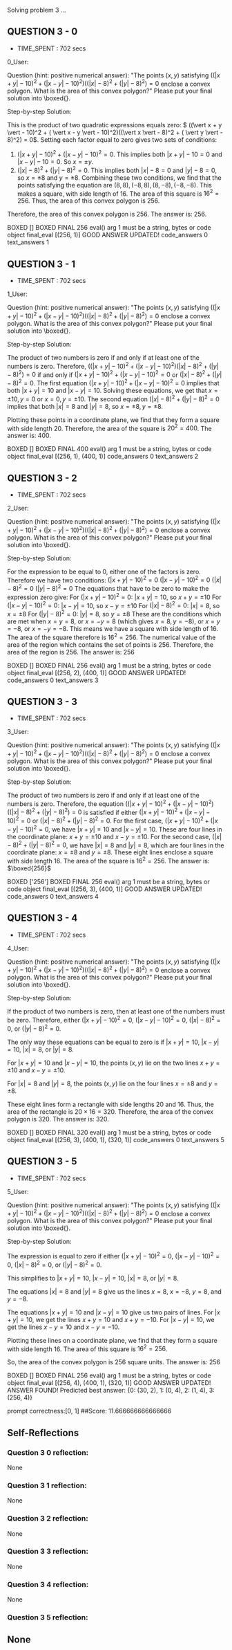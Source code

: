 Solving problem 3 ...



## QUESTION 3 - 0 
- TIME_SPENT : 702 secs

0_User:

Question (hint: positive numerical answer):
"The points $\left(x, y\right)$ satisfying $((\vert x + y \vert - 10)^2 + ( \vert x - y \vert - 10)^2)((\vert x \vert - 8)^2 + ( \vert y \vert - 8)^2) = 0$ enclose a convex polygon. What is the area of this convex polygon?"
Please put your final solution into \boxed{}.

Step-by-step Solution:


This is the product of two quadratic expressions equals zero: $ ((\vert x + y \vert - 10)^2 + ( \vert x - y \vert - 10)^2)((\vert x \vert - 8)^2 + ( \vert y \vert - 8)^2) = 0$.
Setting each factor equal to zero gives two sets of conditions:
1. $(\vert x + y \vert - 10)^2 + ( \vert x - y \vert - 10)^2 = 0$.
This implies both $|x+y| - 10 = 0$ and $|x - y| - 10 = 0$. So $x = \pm y$.
2. $(\vert x \vert - 8)^2 + ( \vert y \vert - 8)^2 = 0$. This implies both $|x| - 8 = 0$ and $|y| - 8 = 0$, so $x = \pm 8$ and $y = \pm 8$.
Combining these two conditions, we find that the points satisfying the equation are $(8, 8), (-8, 8), (8, -8), (-8, -8)$.
This makes a square, with side length of $16$. The area of this square is $16^2 = 256$. Thus, the area of this convex polygon is $256$.

Therefore, the area of this convex polygon is $256$. The answer is: 256.

BOXED []
BOXED FINAL 256
eval() arg 1 must be a string, bytes or code object final_eval
[(256, 1)]
GOOD ANSWER UPDATED!
code_answers 0 text_answers 1



## QUESTION 3 - 1 
- TIME_SPENT : 702 secs

1_User:

Question (hint: positive numerical answer):
"The points $\left(x, y\right)$ satisfying $((\vert x + y \vert - 10)^2 + ( \vert x - y \vert - 10)^2)((\vert x \vert - 8)^2 + ( \vert y \vert - 8)^2) = 0$ enclose a convex polygon. What is the area of this convex polygon?"
Please put your final solution into \boxed{}.

Step-by-step Solution:


The product of two numbers is zero if and only if at least one of the numbers is zero. Therefore, $((\vert x + y \vert - 10)^2 + (\vert x - y \vert - 10)^2)(\vert x \vert - 8)^2 + (\vert y \vert - 8)^2) = 0$ if and only if $(\vert x + y \vert - 10)^2 + (\vert x - y \vert - 10)^2 = 0$ or $(\vert x \vert - 8)^2 + (\vert y \vert - 8)^2 = 0$.
The first equation $(\vert x + y \vert - 10)^2 + (\vert x - y \vert - 10)^2 = 0$ implies that both $\vert x + y \vert = 10$ and $\vert x - y \vert = 10$. Solving these equations, we get that $x = \pm 10, y = 0$ or $x = 0, y = \pm 10$.
The second equation $(\vert x \vert - 8)^2 + (\vert y \vert - 8)^2 = 0$ implies that both $\vert x \vert = 8$ and $\vert y \vert = 8$, so $x = \pm 8, y = \pm 8$.

Plotting these points in a coordinate plane, we find that they form a square with side length $20$. Therefore, the area of the square is $20^2 = 400$. The answer is: 400.

BOXED []
BOXED FINAL 400
eval() arg 1 must be a string, bytes or code object final_eval
[(256, 1), (400, 1)]
code_answers 0 text_answers 2



## QUESTION 3 - 2 
- TIME_SPENT : 702 secs

2_User:

Question (hint: positive numerical answer):
"The points $\left(x, y\right)$ satisfying $((\vert x + y \vert - 10)^2 + ( \vert x - y \vert - 10)^2)((\vert x \vert - 8)^2 + ( \vert y \vert - 8)^2) = 0$ enclose a convex polygon. What is the area of this convex polygon?"
Please put your final solution into \boxed{}.

Step-by-step Solution:


For the expression to be equal to 0, either one of the factors is zero. Therefore we have two conditions:
$(\vert x + y \vert - 10)^2 = 0$
$(\vert x - y \vert - 10)^2 = 0$
$(\vert x \vert - 8)^2 = 0$
$(\vert y \vert - 8)^2 = 0$
The equations that have to be zero to make the expression zero give:
For $(\vert x + y \vert - 10)^2 = 0$: $|x + y| = 10$, so $x + y = \pm 10$
For $(\vert x - y \vert - 10)^2 = 0$: $|x - y| = 10$, so $x - y = \pm 10$
For $(\vert x \vert - 8)^2 = 0$: $|x| = 8$, so $x = \pm 8$
For $(\vert y \vert - 8)^2 = 0$: $|y| = 8$, so $y = \pm 8$
These are the conditions which are met when $x = y = 8$, or $x = -y = 8$ (which gives $x=8, y=-8$), or $x = y = -8$, or $x = -y = -8$. This means we have a square with side length of $16$. The area of the square therefore is $16^2 = 256$. The numerical value of the area of the region which contains the set of points is $256$.
Therefore, the area of the region is $256$. The answer is: $256$

BOXED []
BOXED FINAL 256
eval() arg 1 must be a string, bytes or code object final_eval
[(256, 2), (400, 1)]
GOOD ANSWER UPDATED!
code_answers 0 text_answers 3



## QUESTION 3 - 3 
- TIME_SPENT : 702 secs

3_User:

Question (hint: positive numerical answer):
"The points $\left(x, y\right)$ satisfying $((\vert x + y \vert - 10)^2 + ( \vert x - y \vert - 10)^2)((\vert x \vert - 8)^2 + ( \vert y \vert - 8)^2) = 0$ enclose a convex polygon. What is the area of this convex polygon?"
Please put your final solution into \boxed{}.

Step-by-step Solution:


The product of two numbers is zero if and only if at least one of the numbers is zero. Therefore, the equation $((\vert x + y \vert - 10)^2 + ( \vert x - y \vert - 10)^2)((\vert x \vert - 8)^2 + ( \vert y \vert - 8)^2) = 0$ is satisfied if either $(\vert x + y \vert - 10)^2 + ( \vert x - y \vert - 10)^2 = 0$ or $(\vert x \vert - 8)^2 + ( \vert y \vert - 8)^2 = 0$.
For the first case, $(\vert x + y \vert - 10)^2 + ( \vert x - y \vert - 10)^2 = 0$, we have $\vert x + y \vert = 10$ and $\vert x - y \vert = 10$. These are four lines in the coordinate plane: $x + y = \pm10$ and $x - y = \pm10$.
For the second case, $(\vert x \vert - 8)^2 + ( \vert y \vert - 8)^2 = 0$, we have $\vert x \vert = 8$ and $\vert y \vert = 8$, which are four lines in the coordinate plane: $x = \pm8$ and $y = \pm8$.
These eight lines enclose a square with side length 16. The area of the square is $16^2 = 256$. The answer is: $\boxed{256}$

BOXED ['256']
BOXED FINAL 256
eval() arg 1 must be a string, bytes or code object final_eval
[(256, 3), (400, 1)]
GOOD ANSWER UPDATED!
code_answers 0 text_answers 4



## QUESTION 3 - 4 
- TIME_SPENT : 702 secs

4_User:

Question (hint: positive numerical answer):
"The points $\left(x, y\right)$ satisfying $((\vert x + y \vert - 10)^2 + ( \vert x - y \vert - 10)^2)((\vert x \vert - 8)^2 + ( \vert y \vert - 8)^2) = 0$ enclose a convex polygon. What is the area of this convex polygon?"
Please put your final solution into \boxed{}.

Step-by-step Solution:



If the product of two numbers is zero, then at least one of the numbers must be zero. Therefore, either $(\vert x + y \vert - 10)^2 = 0$, $(\vert x - y \vert - 10)^2 = 0$, $(\vert x \vert - 8)^2 = 0$, or $(\vert y \vert - 8)^2 = 0$.

The only way these equations can be equal to zero is if $\vert x + y \vert = 10$, $\vert x - y \vert = 10$, $\vert x \vert = 8$, or $\vert y \vert = 8$.

For $\vert x + y \vert = 10$ and $\vert x - y \vert = 10$, the points $(x, y)$ lie on the two lines $x + y = \pm 10$ and $x - y = \pm 10$.

For $\vert x \vert = 8$ and $\vert y \vert = 8$, the points $(x, y)$ lie on the four lines $x = \pm 8$ and $y = \pm 8$.

These eight lines form a rectangle with side lengths $20$ and $16$. Thus, the area of the rectangle is $20 \times 16 = 320$. Therefore, the area of the convex polygon is $320$. The answer is: $320$.

BOXED []
BOXED FINAL 320
eval() arg 1 must be a string, bytes or code object final_eval
[(256, 3), (400, 1), (320, 1)]
code_answers 0 text_answers 5



## QUESTION 3 - 5 
- TIME_SPENT : 702 secs

5_User:

Question (hint: positive numerical answer):
"The points $\left(x, y\right)$ satisfying $((\vert x + y \vert - 10)^2 + ( \vert x - y \vert - 10)^2)((\vert x \vert - 8)^2 + ( \vert y \vert - 8)^2) = 0$ enclose a convex polygon. What is the area of this convex polygon?"
Please put your final solution into \boxed{}.

Step-by-step Solution:


The expression is equal to zero if either $(\vert x + y \vert - 10)^2 = 0$, $(\vert x - y \vert - 10)^2 = 0$, $(\vert x \vert - 8)^2 = 0$, or $(\vert y \vert - 8)^2 = 0$.

This simplifies to $\vert x + y \vert = 10$, $\vert x - y \vert = 10$, $\vert x \vert = 8$, or $\vert y \vert = 8$.

The equations $\vert x \vert = 8$ and $\vert y \vert = 8$ give us the lines $x = 8$, $x = -8$, $y = 8$, and $y = -8$.

The equations $\vert x + y \vert = 10$ and $\vert x - y \vert = 10$ give us two pairs of lines. For $\vert x + y \vert = 10$, we get the lines $x + y = 10$ and $x + y = -10$. For $\vert x - y \vert = 10$, we get the lines $x - y = 10$ and $x - y = -10$.

Plotting these lines on a coordinate plane, we find that they form a square with side length 16. The area of this square is $16^2 = 256$.

So, the area of the convex polygon is 256 square units. The answer is: 256

BOXED []
BOXED FINAL 256
eval() arg 1 must be a string, bytes or code object final_eval
[(256, 4), (400, 1), (320, 1)]
GOOD ANSWER UPDATED!
ANSWER FOUND!
Predicted best answer: {0: (30, 2), 1: (0, 4), 2: (1, 4), 3: (256, 4)}

prompt correctness:[0, 1]
##Score: 11.666666666666666

## Self-Reflections

### Question 3 0 reflection:
None
### Question 3 1 reflection:
None
### Question 3 2 reflection:
None
### Question 3 3 reflection:
None
### Question 3 4 reflection:
None
### Question 3 5 reflection:
None
---
